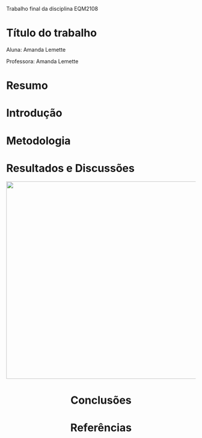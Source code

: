 Trabalho final da disciplina EQM2108 
# Título do trabalho
Aluna: Amanda Lemette

Professora: Amanda Lemette

# Resumo


# Introdução


# Metodologia



# Resultados e Discussões


<center><img src="https://github.com/amandalemette/EQM2108/blob/2a19ba9f0ef02e0530489f2492546d768902314d/Turma_2021.02/Imagens/corr.png?raw=true"  width=900 height=525 />

# Conclusões 


# Referências
